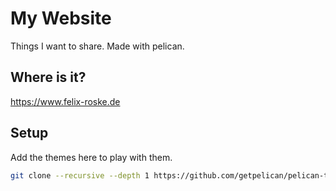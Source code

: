 # My Website

Things I want to share. Made with pelican.

## Where is it?

https://www.felix-roske.de

## Setup

Add the themes here to play with them.

```sh
git clone --recursive --depth 1 https://github.com/getpelican/pelican-themes ./themes
```
